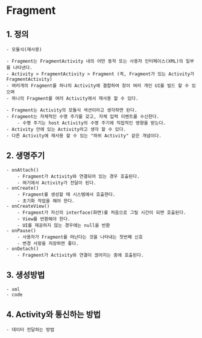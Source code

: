 # Fragment

## 1. 정의
    - 모듈식(재사용)

    - Fragment는 FragmentActivity 내의 어떤 동작 또는 사용자 인터페이스(XML)의 일부를 나타낸다.
    - Activity > FragmentActivity > Fragment (즉, Fragment가 있는 Activity가 FragmentActivity)
    - 여러개의 Fragment를 하나의 Activity에 결합하여 창이 여러 개인 UI를 빌드 할 수 있으며
    - 하나의 Fragment를 여러 Activity에서 재사용 할 수 있다.

    - Fragment는 Activity의 모듈식 섹션이라고 생각하면 된다.
    - Fragment는 자체적인 수명 주기를 갖고, 자체 입력 이벤트를 수신한다.
        - 수명 주기는 host Activity의 수명 주기에 직접적인 영향을 받는다.
    - Activity 안에 있는 Activity라고 생각 할 수 있다.
    - 다른 Activity에 재사용 할 수 있는 "하위 Activity" 같은 개념이다.

## 2. 생명주기
    - onAttach()
        - Fragment가 Activity와 연결되어 있는 경우 호출된다.
        - 여기에서 Activity가 전달이 된다.
    - onCreate()
        - Fragment를 생성할 때 시스템에서 호출한다.
        - 초기화 작업을 해야 한다.
    - onCreateView()
        - Fragment가 자신의 interface(화면)를 처음으로 그릴 시간이 되면 호출된다.
        - View를 반환해야 한다.
        - UI를 제공하지 않는 경우에는 null을 반환
    - onPause()
        - 사용자가 Fragment를 떠난다는 것을 나타내는 첫번째 신호
        - 변경 사항을 저장하면 좋다.
    - onDetach()
        - Fragment가 Activity와 연결이 끊어지는 중에 호출된다.

## 3. 생성방법
    - xml
    - code

## 4. Activity와 통신하는 방법
    - 데이터 전달하는 방법